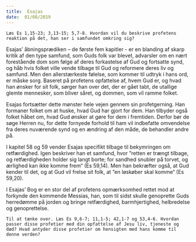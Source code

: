 ```yaml
---
title:  Esajas
date:  01/08/2019
---
```


`Læs Es 1,15-23; 3,13-15; 5,7-8. Hvordan vil du beskrive profetens reaktion på det, han ser i samfundet omkring sig?`

Esajas’ åbningsprædiken – de første fem kapitler - er en blanding af skarp kritik af den type samfund, som Guds folk var blevet, advarsler om en nært forestående dom som følge af deres forkastelse af Gud og fortsatte synd, og håb hvis folket ville vende tilbage til Gud og reformere deres liv og samfund. Men den allerstærkeste følelse, som kommer til udtryk i hans ord, er måske sorg. Baseret på profetens opfattelse af, hvem Gud er, og hvad han ønsker for sit folk, sørger han over det, der er gået tabt, de utallige glemte mennesker, som bliver såret, og dommen, som vil ramme folket.

Esajas fortsætter dette mønster hele vejen gennem sin profetgerning. Han formaner folket om at huske, hvad Gud har gjort for dem. Han tilbyder også folket håbet om, hvad Gud ønsker at gøre for dem i fremtiden. Derfor bør de søge Herren nu, for dette fornyede forhold til ham vil indbefatte omvendelse fra deres nuværende synd og en ændring af den måde, de behandler andre på.

I kapitel 58 og 59 vender Esajas specifikt tilbage til bekymringen om retfærdighed. Igen beskriver han et samfund, hvor ”retten er trængt tilbage, og retfærdigheden holder sig langt borte; for sandhed snubler på torvet, og ærlighed kan ikke komme frem“ (Es 59,14). Men han bekræfter også, at Gud kender til det, og at Gud vil frelse sit folk, at ”en løskøber skal komme“ (Es 59,20).

I Esajas’ Bog er en stor del af profetens opmærksomhed rettet mod at forkynde den kommende Messias, han, som til sidst skulle genoprette Guds herredømme på jorden og bringe retfærdighed, barmhjertighed, helbredelse og genoprettelse.

`Til at tænke over. Læs Es 9,6-7; 11,1-5; 42,1-7 og 53,4-6. Hvordan passer disse profetier med din opfattelse af Jesu liv, tjeneste og død? Hvad antyder disse profetier om hensigten med hans komme til denne verden?`
